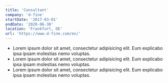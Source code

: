 ```yaml
---
title: 'Consultant'
company: 'd-fine'
startDate: '2017-03-01'
endDate: '2020-06-30'
location: 'Frankfurt, DE'
url: 'https://www.d-fine.com/en/'
---
```


- Lorem ipsum dolor sit amet, consectetur adipisicing elit. Eum explicabo ipsa ipsam molestias nemo voluptas.
- Lorem ipsum dolor sit amet, consectetur adipisicing elit. Eum explicabo ipsa ipsam molestias nemo voluptas.
- Lorem ipsum dolor sit amet, consectetur adipisicing elit. Eum explicabo ipsa ipsam molestias nemo voluptas.
